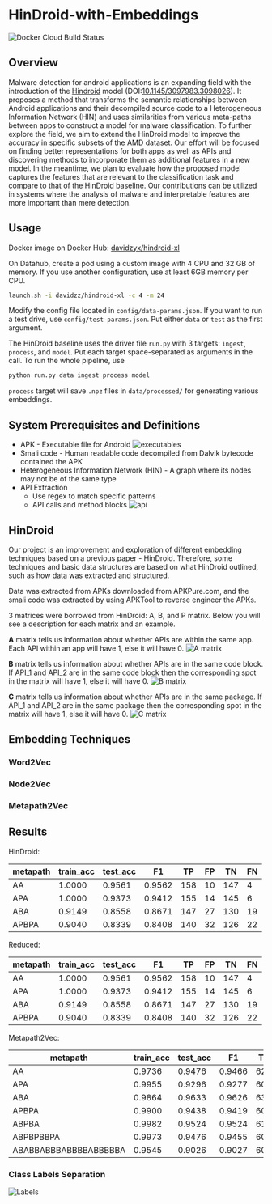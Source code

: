 # HinDroid-with-Embeddings

![Docker Cloud Build Status](https://img.shields.io/docker/cloud/build/davidzz/hindroid-xl)

## Overview

Malware detection for android applications is an expanding field with the introduction of the [Hindroid](https://www.cse.ust.hk/~yqsong/papers/2017-KDD-HINDROID.pdf) model (DOI:[10.1145/3097983.3098026](https://doi.org/10.1145/3097983.3098026)). It proposes a method that transforms the semantic relationships between Android applications and their decompiled source code to a Heterogeneous Information Network (HIN) and uses similarities from various meta-paths between apps to construct a model for malware classification. To further explore the field, we aim to extend the HinDroid model to improve the accuracy in specific subsets of the AMD dataset. Our effort will be focused on finding better representations for both apps as well as APIs and discovering methods to incorporate them as additional features in a new model. In the meantime, we plan to evaluate how the proposed model captures the features that are relevant to the classification task and compare to that of the HinDroid baseline. Our contributions can be utilized in systems where the analysis of malware and interpretable features are more important than mere detection.

## Usage
Docker image on Docker Hub:
[davidzyx/hindroid-xl](https://hub.docker.com/repository/docker/davidzz/hindroid)

On Datahub, create a pod using a custom image with 4 CPU and 32 GB of memory. If you use another configuration, use at least 6GB memory per CPU.
```bash
launch.sh -i davidzz/hindroid-xl -c 4 -m 24
```

Modify the config file located in `config/data-params.json`. If you want to run a test drive, use `config/test-params.json`. Put either `data` or `test` as the first argument.

The HinDroid baseline uses the driver file `run.py` with 3 targets: `ingest`, `process`, and `model`. Put each target space-separated as arguments in the call. To run the whole pipeline, use
```bash
python run.py data ingest process model
```

`process` target will save `.npz` files in `data/processed/` for generating various embeddings.

## System Prerequisites and Definitions

- APK - Executable file for Android
![executables](https://i.imgur.com/RrGNIoG.png)
- Smali code - Human readable code decompiled from Dalvik bytecode contained the APK
- Heterogeneous Information Network (HIN) - A graph where its nodes may not be of the same type
- API Extraction
  - Use regex to match specific patterns
  - API calls and method blocks
![api](https://i.imgur.com/nx3rKKv.png)

## HinDroid

Our project is an improvement and exploration of different embedding techniques based on a previous paper - HinDroid. Therefore, some techniques and basic data structures are based on what HinDroid outlined, such as how data was extracted and structured.

Data was extracted from APKs downloaded from APKPure.com, and the smali code was extracted by using APKTool to reverse engineer the APKs.

3 matrices were borrowed from HinDroid: A, B, and P matrix. Below you will see a description for each matrix and an example.

**A** matrix tells us information about whether APIs are within the same app. Each API within an app will have 1, else it will have 0.
![A matrix](https://i.imgur.com/fGIEH9c.png)

**B** matrix tells us information about whether APIs are in the same code block. If API_1 and API_2 are in the same code block then the corresponding spot in the matrix will have 1, else it will have 0.
![B matrix](https://i.imgur.com/5MJL9ff.png)

**C** matrix tells us information about whether APIs are in the same package. If API_1 and API_2 are in the same package then the corresponding spot in the matrix will have 1, else it will have 0.
![C matrix](https://i.imgur.com/X9n40VE.png)

## Embedding Techniques

### Word2Vec

### Node2Vec

### Metapath2Vec

## Results

HinDroid:

| metapath | train_acc | test_acc | F1     | TP    | FP   | TN    | FN   |
|----------|-----------|----------|--------|-------|------|-------|------|
| AA       | 1.0000    | 0.9561   | 0.9562 | 158   | 10   | 147   | 4    |
| APA      | 1.0000    | 0.9373   | 0.9412 | 155   | 14   | 145   | 6    |
| ABA      | 0.9149    | 0.8558   | 0.8671 | 147   | 27   | 130   | 19   |
| APBPA    | 0.9040    | 0.8339   | 0.8408 | 140   | 32   | 126   | 22   |

Reduced:

| metapath | train_acc | test_acc | F1     | TP    | FP   | TN    | FN   |
|----------|-----------|----------|--------|-------|------|-------|------|
| AA       | 1.0000    | 0.9561   | 0.9562 | 158   | 10   | 147   | 4    |
| APA      | 1.0000    | 0.9373   | 0.9412 | 155   | 14   | 145   | 6    |
| ABA      | 0.9149    | 0.8558   | 0.8671 | 147   | 27   | 130   | 19   |
| APBPA    | 0.9040    | 0.8339   | 0.8408 | 140   | 32   | 126   | 22   |

Metapath2Vec:

| metapath              | train_acc | test_acc | F1     | TP    | FP   | TN    | FN   |
|-----------------------|-----------|----------|--------|-------|------|-------|------|
| AA                    | 0.9736    | 0.9476   | 0.9466 | 621   | 27   | 644   | 43   |
| APA                   | 0.9955    | 0.9296   | 0.9277 | 603   | 33   | 638   | 61   |
| ABA                   | 0.9864    | 0.9633   | 0.9626 | 630   | 15   | 656   | 34   |
| APBPA                 | 0.9900    | 0.9438   | 0.9419 | 608   | 19   | 652   | 56   |
| ABPBA                 | 0.9982    | 0.9524   | 0.9524 | 614   | 10   | 661   | 50   |
| ABPBPBBPA             | 0.9973    | 0.9476   | 0.9455 | 607   | 13   | 658   | 57   |
| ABABBABBBABBBBABBBBBA | 0.9545    | 0.9026   | 0.9027 | 603   | 69   | 602   | 61   |

### Class Labels Separation

![Labels](https://i.imgur.com/cdFOD6m.jpg)
